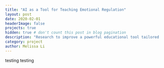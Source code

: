 ```yaml
---
title: "AI as a Tool for Teaching Emotional Regulation"
layout: post
date: 2020-02-01
headerImage: false
projects: true
hidden: true # don't count this post in blog pagination
description: "Research to improve a powerful educational tool tailored for the Association for Persons with Special Needs (APSN) and Ministry of Education, helping facilitate emotional learning for Children with special needs."
category: project
author: Melissa Li
---
```


testing testing
